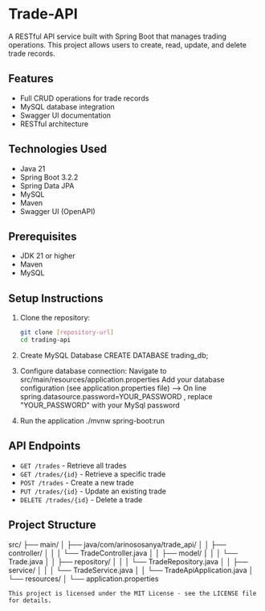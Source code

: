 # Trade-API
A RESTful API service built with Spring Boot that manages trading operations. This project allows users to create, read, update, and delete trade records.

## Features
- Full CRUD operations for trade records
- MySQL database integration
- Swagger UI documentation
- RESTful architecture

## Technologies Used
- Java 21
- Spring Boot 3.2.2
- Spring Data JPA
- MySQL
- Maven
- Swagger UI (OpenAPI)

## Prerequisites
- JDK 21 or higher
- Maven
- MySQL


## Setup Instructions

1. Clone the repository:
   ```bash
   git clone [repository-url]
   cd trading-api

2. Create MySQL Database
CREATE DATABASE trading_db;


3. Configure database connection:
Navigate to src/main/resources/application.properties
Add your database configuration (see application.properties file) --> On line spring.datasource.password=YOUR_PASSWORD , replace "YOUR_PASSWORD" with your MySql password


5. Run the application
   ./mvnw spring-boot:run

## API Endpoints
- `GET /trades` - Retrieve all trades
- `GET /trades/{id}` - Retrieve a specific trade 
- `POST /trades` - Create a new trade
- `PUT /trades/{id}` - Update an existing trade
- `DELETE /trades/{id}` - Delete a trade

## Project Structure
src/
  ├── main/
  │   ├── java/com/arinososanya/trade_api/
  │   │   ├── controller/
  │   │   │   └── TradeController.java
  │   │   ├── model/
  │   │   │   └── Trade.java
  │   │   ├── repository/
  │   │   │   └── TradeRepository.java
  │   │   ├── service/
  │   │   │   └── TradeService.java
  │   │   └── TradeApiApplication.java
  │   └── resources/
  │       └── application.properties


    This project is licensed under the MIT License - see the LICENSE file for details.
    
   
